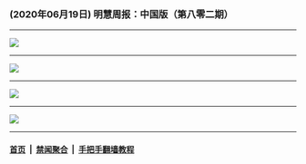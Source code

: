 ### (2020年06月19日) 明慧周报：中国版（第八零二期） 

---

<img src="http://qikan.minghui.org/mhqkpage/qikanimage/2020/06/18/mhzb_802_pdf-online1.png"/><hr/>
<img src="http://qikan.minghui.org/mhqkpage/qikanimage/2020/06/18/mhzb_802_pdf-online2.png"/><hr/>
<img src="http://qikan.minghui.org/mhqkpage/qikanimage/2020/06/18/mhzb_802_pdf-online3.png"/><hr/>
<img src="http://qikan.minghui.org/mhqkpage/qikanimage/2020/06/18/mhzb_802_pdf-online4.png"/><hr/>


#### [首页](../../../..) &nbsp;|&nbsp; [禁闻聚合](https://github.com/gfw-breaker/banned-news) &nbsp;|&nbsp; [手把手翻墙教程](https://github.com/gfw-breaker/guides) 